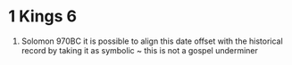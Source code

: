 # 1 Kings 6

1) Solomon 970BC
	it is possible to align this date offset with the historical record by taking it as symbolic ~ this is not a gospel underminer
